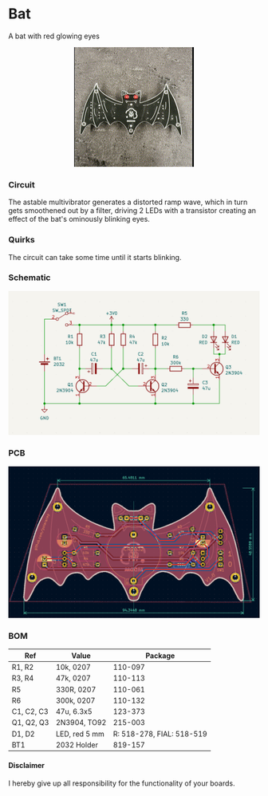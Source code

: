 # Bat 

A bat with red glowing eyes

<p align="center">
  <img src="./doc/bat-video.gif">
</p>

### Circuit

The astable multivibrator generates a distorted ramp wave, which in turn gets smoothened out by a filter, driving 2 LEDs with a transistor creating an effect of the bat's ominously blinking eyes.

### Quirks

The circuit can take some time until it starts blinking.

### Schematic

<p align="center">
  <img src="./doc/sch.png">
</p>

### PCB

<p align="center">
  <img src="./doc/pcb.png">
</p>

### BOM

| Ref | Value | Package | 
| --- | --- | --- |
| R1, R2 | 10k, 0207 | 110-097
| R3, R4 | 47k, 0207 | 110-113 
| R5 | 330R, 0207 | 110-061
| R6 | 300k, 0207 | 110-132 
| C1, C2, C3 | 47u, 6.3x5 | 123-373 
| Q1, Q2, Q3 | 2N3904, TO92 | 215-003 
| D1, D2 | LED, red 5 mm | R: 518-278, FIAL: 518-519
| BT1 | 2032 Holder | 819-157 

#### Disclaimer 
I hereby give up all responsibility for the functionality of your boards.
